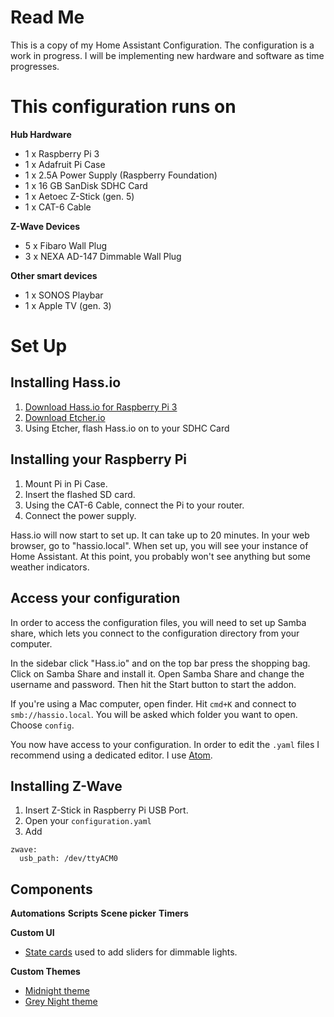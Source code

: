 # Read Me
This is a copy of my Home Assistant Configuration. The configuration is a work in progress. I will be implementing new hardware and software as time progresses.

# This configuration runs on
**Hub Hardware**
* 1 x Raspberry Pi 3
* 1 x Adafruit Pi Case
* 1 x 2.5A Power Supply (Raspberry Foundation)
* 1 x 16 GB SanDisk SDHC Card
* 1 x Aetoec Z-Stick (gen. 5)
* 1 x CAT-6 Cable

**Z-Wave Devices**
* 5 x Fibaro Wall Plug
* 3 x NEXA AD-147 Dimmable Wall Plug

**Other smart devices**
* 1 x SONOS Playbar
* 1 x Apple TV (gen. 3)

# Set Up
## Installing Hass.io
1. [Download Hass.io for Raspberry Pi 3](https://github.com/home-assistant/hassio-build/releases/download/1.1/resinos-hassio-1.1-raspberrypi3.img.bz2)
2. [Download Etcher.io](https://etcher.io)
3. Using Etcher, flash Hass.io on to your SDHC Card

## Installing your Raspberry Pi
1. Mount Pi in Pi Case.
2. Insert the flashed SD card.
3. Using the CAT-6 Cable, connect the Pi to your router.
4. Connect the power supply.

Hass.io will now start to set up. It can take up to 20 minutes. In your web browser, go to "hassio.local". When set up, you will see your instance of Home Assistant. At this point, you probably won't see anything but some weather indicators.

## Access your configuration
In order to access the configuration files, you will need to set up Samba share, which lets you connect to the configuration directory from your computer.

In the sidebar click "Hass.io" and on the top bar press the shopping bag. Click on Samba Share and install it. Open Samba Share and change the username and password. Then hit the Start button to start the addon.

If you're using a Mac computer, open finder. Hit `cmd+K` and connect to `smb://hassio.local`. You will be asked which folder you want to open. Choose `config`.

You now have access to your configuration. In order to edit the `.yaml` files I recommend using a dedicated editor. I use [Atom](www.atom.io).

## Installing Z-Wave
1. Insert Z-Stick in Raspberry Pi USB Port.
2. Open your `configuration.yaml`
3. Add
```
zwave:
  usb_path: /dev/ttyACM0
```

## Components
**Automations**
**Scripts**
**Scene picker**
**Timers**

**Custom UI**
* [State cards](https://github.com/andrey-git/home-assistant-custom-ui) used to add sliders for dimmable lights.

**Custom Themes**
* [Midnight theme](https://community.home-assistant.io/t/midnight-theme/28598)
* [Grey Night theme](https://community.home-assistant.io/t/grey-night-theme/30848)
